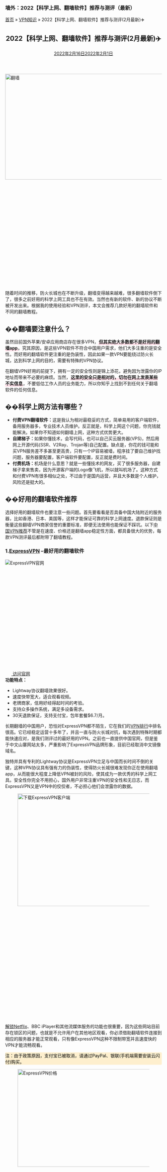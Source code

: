 ### 墙外：2022【科学上网、翻墙软件】推荐与测评（最新）

<div id="page" class="hfeed site grid-container container grid-parent">
   <div id="content" class="site-content">
    <p id="breadcrumbs"><span><span><a href="https://qiangwaikan.com/">首页</a> &raquo; <span><a href="https://qiangwaikan.com/category/vpn-info/">VPN知识</a> &raquo; <span class="breadcrumb_last" aria-current="page">2022【科学上网、翻墙软件】推荐与测评(2月最新)✈️</span></span></span></span></p>
    <div id="primary" class="content-area grid-parent mobile-grid-100 push-20 grid-60 tablet-push-20 tablet-grid-60">
     <main id="main" class="site-main">
      <article id="post-1016" class="post-1016 post type-post status-publish format-standard has-post-thumbnail hentry category-vpn-info" itemtype="https://schema.org/CreativeWork" itemscope="">
       <div class="inside-article">
        <header class="entry-header">
         <h1 class="entry-title" itemprop="headline">2022【科学上网、翻墙软件】推荐与测评(2月最新)✈️</h1>
         <div class="entry-meta"> 
          <span class="posted-on"><a href="https://qiangwaikan.com/gfw/" title="2:20 上午" rel="bookmark"><time class="updated" datetime="2022-02-16T11:58:22+00:00" itemprop="dateModified">2022年2月16日</time><time class="entry-date published" datetime="2022-02-01T02:20:00+00:00" itemprop="datePublished">2022年2月1日</time></a></span>
         </div>
        </header>
        <div class="featured-image  page-header-image-single "> 
         <noscript>
          <img width="800" height="340" src="https://qiangwaikan.com/wp-content/uploads/2021/04/the-great-fire-wall-new.jpg" class="attachment-full size-full" alt="翻墙" itemprop="image" srcset="https://qiangwaikan.com/wp-content/uploads/2021/04/the-great-fire-wall-new.jpg 800w, https://qiangwaikan.com/wp-content/uploads/2021/04/the-great-fire-wall-new-300x128.jpg 300w, https://qiangwaikan.com/wp-content/uploads/2021/04/the-great-fire-wall-new-768x326.jpg 768w" sizes="(max-width: 800px) 100vw, 800px" />
         </noscript>
         <img width="800" height="340" src="data:image/svg+xml,%3Csvg%20xmlns=%22http://www.w3.org/2000/svg%22%20viewBox=%220%200%20800%20340%22%3E%3C/svg%3E" data-src="https://qiangwaikan.com/wp-content/uploads/2021/04/the-great-fire-wall-new.jpg" class="lazyload attachment-full size-full" alt="翻墙" itemprop="image" data-srcset="https://qiangwaikan.com/wp-content/uploads/2021/04/the-great-fire-wall-new.jpg 800w, https://qiangwaikan.com/wp-content/uploads/2021/04/the-great-fire-wall-new-300x128.jpg 300w, https://qiangwaikan.com/wp-content/uploads/2021/04/the-great-fire-wall-new-768x326.jpg 768w" data-sizes="(max-width: 800px) 100vw, 800px" />
        </div>
        <div class="entry-content" itemprop="text">
         <p>随着时间的推移，防火长城也在不断升级，翻墙变得越来越难，很多翻墙软件倒下了，很多之前好用的科学上网工具也不在有效。当然也有新的软件、新的协议不断被开发出来。根据我的使用经验和VPN测评，本文会推荐几款好用的翻墙软件和不同的翻墙教程。</p>
         <h2><span id="i">&#55357;&#56590;翻墙要注意什么？</span></h2>
         <p>虽然目前国外苹果/安卓应用商店存在很多VPN，<strong style="background: linear-gradient(transparent 60%, #fedee7 60%);padding: 0 1px 2px;">但其实绝大多数都不是好用的翻墙app</strong>。究其原因，是这些VPN软件不符合中国用户需求，他们大多注重的是安全性。而好用的翻墙软件更注重的是伪装性，因此如果一款VPN要能绕过防火长城，达到科学上网的目的，需要有特殊的VPN协议。</p>
         <p>在翻墙VPN好用的前提下，拥有一定的安全性则是锦上添花，避免因为泄露你的IP地址而带来不必要的麻烦。当然，<strong style="background: linear-gradient(transparent 60%, #fedee7 60%);padding: 0 1px 2px;">这里的安全只是相对的，切勿在网上发表某些不实信息</strong>，不要低估工作人员的业务能力，所以你知乎上找到不到任何关于翻墙软件的任何信息。</p>
         <h2><span id="i-2">&#55357;&#57056;️科学上网方法有哪些？</span></h2>
         <div class="feature-list">
          <ul>
           <li><strong>付费VPN翻墙软件：</strong>这是我认为相对最稳妥的方式，简单易用的客户端软件，备用服务器多，专业技术人员维护。反正就是，科学上网这个问题，你充钱就能解决。如果你不知道如何翻墙上网，这种方式优势更大。</li>
           <li><strong>自建梯子：</strong>如果你懂技术，会写代码，也可以自己买云服务器(VPS)，然后用网上开源代码(SSR、V2Ray、Trojan等)自己配置。缺点是，你花的钱可能和买VPN服务差不多甚至更高贵，只有一个IP容易被墙，程序挂了要自己维护找问题，服务器要配置，客户端软件要配置，反正就是费时间。</li>
           <li><strong>付费机场：</strong>机场是什么意思？就是一些懂技术的网友，买了很多服务器，自建梯子拿来售卖，因为开源客户端的Logo像飞机，所以就叫机场了。这种方式和付费VPN有很多相似之处，不过由于是国内运营，并且大多数是个人维护，风险还是挺大的。</li>
          </ul>
         </div>
         <p></p>
         <h2><span id="i-3">&#55356;&#57286;好用的翻墙软件推荐</span></h2>
         <p>选择好用的翻墙软件也要注意一些问题。首先要看看是否具备中国大陆附近的服务器，比如香港、日本、美国等，这样才能保证可靠的科学上网速度。退款保证则是衡量这些翻墙VPN商家信誉的重要标准，即便无法使用也能保证不踩坑。以下<a href="/best-vpn-china/">中国VPN推荐</a>不管是在速度、价格还是翻墙app稳定性方面，都具备很大的优势，每款VPN测评最后都附带了翻墙教程。</p>
         <h3>1.<a href="https://www.xvuslink.com/?a_fid=tizi_vpn&chan=gitwuxianff&data1=qwk" target="_blank" rel="noopener nofollow">ExpressVPN</a> –最好用的翻墙软件</h3>
         <div class="product-intro">
          <div class="product-intro-img"> 
           <noscript>
            <img src="https://qiangwaikan.com/wp-content/uploads/2021/01/expressvpn-new-website.jpg" alt="ExpressVPN官网" />
           </noscript>
           <img class="lazyload" src="data:image/svg+xml,%3Csvg%20xmlns=%22http://www.w3.org/2000/svg%22%20viewBox=%220%200%20210%20140%22%3E%3C/svg%3E" data-src="https://qiangwaikan.com/wp-content/uploads/2021/01/expressvpn-new-website.jpg" alt="ExpressVPN官网" />
          </div>
          <div class="wp-block-button aligncenter">
           <a class="wp-block-button__link has-vivid-red-background-color has-background" href="https://www.xvuslink.com/?a_fid=tizi_vpn&chan=gitwuxianff&data1=qwk" target="_blank" rel="noopener" style="padding: 5px 20px;margin: 10px auto"><i class="fa fa-globe">&nbsp;</i>访问官网</a>
          </div>
          <div class="product-intro-list"> 
           <strong>功能特点：</strong> 
           <ul>
            <li>Lightway协议翻墙效果很好。</li>
            <li>速度快带宽大，适合观看视频。</li>
            <li>老牌商家，信用好经得起时间的考验。</li>
            <li>支持众多操作系统，满足多设备需求。</li>
            <li>30天退款保证，支持支付宝，包年套餐$6.7/月。</li>
           </ul>
          </div>
         </div>
         <p>长期翻墙的中国用户，恐怕对ExpressVPN都不陌生，它在我们的<a href="/ranks/">VPN排行</a>中排名很高。它已经稳定运营十多年了，并且一直与防火长城对抗，每次遇到特殊时期都能快速应对，是我们测评过的最好用的VPN。之前也一直提供中国官网，但是鉴于中文山寨网站太多，严重影响了ExpressVPN品牌形象，目前已经取消中文镜像域名。</p>
         <p>独特并具有专利的Lightway协议是ExpressVPN立足与中国而长时间不倒的关键，这种VPN协议具有强有力的伪装性，使得防火长城很难发现你正在使用翻墙app，从而能很大程度上降低VPN被封的风险，使其成为一款优秀的科学上网工具。安全性你完全不用担心，国外用户非常注重VPN的安全性和无日志，而ExpressVPN又是VPN中的佼佼者，不必担心他们会泄露你的数据。</p>
         <div class="wp-block-image">
          <figure class="aligncenter size-large">
           <noscript>
            <img width="800" height="362" src="https://qiangwaikan.com/wp-content/uploads/2021/04/expressvpn-download-app.jpg" alt="下载ExpressVPN客户端" class="wp-image-7052" srcset="https://qiangwaikan.com/wp-content/uploads/2021/04/expressvpn-download-app.jpg 800w, https://qiangwaikan.com/wp-content/uploads/2021/04/expressvpn-download-app-300x136.jpg 300w, https://qiangwaikan.com/wp-content/uploads/2021/04/expressvpn-download-app-768x348.jpg 768w" sizes="(max-width: 800px) 100vw, 800px" />
           </noscript>
           <img width="800" height="362" src="data:image/svg+xml,%3Csvg%20xmlns=%22http://www.w3.org/2000/svg%22%20viewBox=%220%200%20800%20362%22%3E%3C/svg%3E" data-src="https://qiangwaikan.com/wp-content/uploads/2021/04/expressvpn-download-app.jpg" alt="下载ExpressVPN客户端" class="lazyload wp-image-7052" data-srcset="https://qiangwaikan.com/wp-content/uploads/2021/04/expressvpn-download-app.jpg 800w, https://qiangwaikan.com/wp-content/uploads/2021/04/expressvpn-download-app-300x136.jpg 300w, https://qiangwaikan.com/wp-content/uploads/2021/04/expressvpn-download-app-768x348.jpg 768w" data-sizes="(max-width: 800px) 100vw, 800px" />
          </figure>
         </div>
         <p><a href="/unblock-netflix/">解锁Netflix</a>、BBC iPlayer和其他流媒体服务的功能也很重要，因为这些网站目前存在锁区的问题，也就是不允许用户在其他地区观看，你必须借助翻墙软件连接到相应的服务器才能正常观看，只有像ExpressVPN这种不限制带宽并且速度快的VPN才能流畅观看。</p>
         <div class="su-note" style="border-color:#e4d5b4;border-radius:3px;-moz-border-radius:3px;-webkit-border-radius:3px;">
          <div class="su-note-inner su-u-clearfix su-u-trim" style="background-color:#feefce;border-color:#ffffff;color:#000000;border-radius:3px;-moz-border-radius:3px;-webkit-border-radius:3px;">
           注：由于政策原因，支付宝已被取消，请通过PayPal、银联(手机端需要安装云闪付)购买。
          </div>
         </div>
         <div class="wp-block-image">
          <figure class="aligncenter size-large">
           <noscript>
            <img width="532" height="314" src="https://qiangwaikan.com/wp-content/uploads/2020/09/expressvpn-price-china.jpg" alt="ExpressVPN价格" class="wp-image-4937" srcset="https://qiangwaikan.com/wp-content/uploads/2020/09/expressvpn-price-china.jpg 532w, https://qiangwaikan.com/wp-content/uploads/2020/09/expressvpn-price-china-300x177.jpg 300w" sizes="(max-width: 532px) 100vw, 532px" />
           </noscript>
           <img width="532" height="314" src="data:image/svg+xml,%3Csvg%20xmlns=%22http://www.w3.org/2000/svg%22%20viewBox=%220%200%20532%20314%22%3E%3C/svg%3E" data-src="https://qiangwaikan.com/wp-content/uploads/2020/09/expressvpn-price-china.jpg" alt="ExpressVPN价格" class="lazyload wp-image-4937" data-srcset="https://qiangwaikan.com/wp-content/uploads/2020/09/expressvpn-price-china.jpg 532w, https://qiangwaikan.com/wp-content/uploads/2020/09/expressvpn-price-china-300x177.jpg 300w" data-sizes="(max-width: 532px) 100vw, 532px" />
          </figure>
         </div>
         <p>中国近距离节点有香港、新加坡、美国，ExpressVPN的服务器列表是按城市显示的，但其实每个城市城市都对应很多台服务器，在你选择之后应用程序会自动为你选择最快的服务器。通过ExpressVPN的30天退款保证，可以在期限内免费试用VPN</p>
         <p>ExpressVPN是目前支持设备最多的翻墙软件，不管是<a href="/pc-vpn/">电脑VPN</a>还是手机VPN都能完美支持，5大主流操作系统Windows、安卓、iOS、<a href="/mac-vpn/">Mac</a>、Linux自然不在话下，浏览器插件、路由器固件、游戏机(PS、Xbox、NS)都提供翻墙app。</p>
         <h4>使用ExpressVPN如何翻墙？</h4>
         <p>使用ExpressVPN翻墙，只需执行以下步骤：</p>
         <div class="blue-bar-back">
          <ul>
           <li>通过本站优惠链接进入官网，选择套餐并注册账号。</li>
           <li>进入个人中心页面并下载适应你的设备的VPN软件。</li>
           <li>打开ExpressVPN应用，然后输入激活码（在个人中心页面）。</li>
           <li>使用自动连接，或者附近服务器。</li>
           <li>享受翻墙上网的乐趣。</li>
          </ul>
         </div>
         <div class="wp-block-image">
          <figure class="aligncenter size-large">
           <noscript>
            <img width="323" height="595" src="https://qiangwaikan.com/wp-content/uploads/2020/09/expressvpn-hongkong-connected.jpg" alt="ExpressVPN iOS APP软件连接到香港" class="wp-image-4931" srcset="https://qiangwaikan.com/wp-content/uploads/2020/09/expressvpn-hongkong-connected.jpg 323w, https://qiangwaikan.com/wp-content/uploads/2020/09/expressvpn-hongkong-connected-163x300.jpg 163w" sizes="(max-width: 323px) 100vw, 323px" />
           </noscript>
           <img width="323" height="595" src="data:image/svg+xml,%3Csvg%20xmlns=%22http://www.w3.org/2000/svg%22%20viewBox=%220%200%20323%20595%22%3E%3C/svg%3E" data-src="https://qiangwaikan.com/wp-content/uploads/2020/09/expressvpn-hongkong-connected.jpg" alt="ExpressVPN iOS APP软件连接到香港" class="lazyload wp-image-4931" data-srcset="https://qiangwaikan.com/wp-content/uploads/2020/09/expressvpn-hongkong-connected.jpg 323w, https://qiangwaikan.com/wp-content/uploads/2020/09/expressvpn-hongkong-connected-163x300.jpg 163w" data-sizes="(max-width: 323px) 100vw, 323px" />
          </figure>
         </div>
         <div class="product-coupon">
          <p style="font-weight: 600">ExpressVPN最新优惠</p>
          <p>限时优惠，买一年送三个月</p>
          <div class="wp-block-button aligncenter">
           <a class="wp-block-button__link has-vivid-red-background-color has-background" href="https://www.xvuslink.com/?a_fid=tizi_vpn&chan=gitwuxianff&data1=qwk" target="_blank" rel="noopener" style="padding: 5px 20px;margin: 10px auto">获得赠送3个月ExpressVPN优惠&nbsp;<i class="fa fa-caret-right"></i></a>
          </div>
          <p>（优惠将通过链接自动抵扣）</p>
         </div>
         <p>…阅读<a href="/express-review/">ExpressVPN测评</a>以获取详细的测试结果。</p>
         <hr />
         <h3>2.<a href="https://billing.purevpn.com/aff.php?aff=42611&data1=gitwuxianff&data2=qkw" target="_blank" rel="noreferrer noopener">PureVPN</a> -多用途翻墙VPN</h3>
         <div class="product-intro">
          <div class="product-intro-img"> 
           <noscript>
            <img src="https://qiangwaikan.com/wp-content/uploads/2021/04/purevpn-website.jpg" alt="PureVPN官网" />
           </noscript>
           <img class="lazyload" src="data:image/svg+xml,%3Csvg%20xmlns=%22http://www.w3.org/2000/svg%22%20viewBox=%220%200%20210%20140%22%3E%3C/svg%3E" data-src="https://qiangwaikan.com/wp-content/uploads/2021/04/purevpn-website.jpg" alt="PureVPN官网" />
          </div>
          <div class="wp-block-button aligncenter">
           <a class="wp-block-button__link has-vivid-red-background-color has-background" href="https://billing.purevpn.com/aff.php?aff=42611&data1=gitwuxianff&data2=qkw" target="_blank" rel="noopener" style="padding: 5px 20px;margin: 10px auto"><i class="fa fa-globe">&nbsp;</i>访问官网</a>
          </div>
          <div class="product-intro-list"> 
           <strong>功能特点：</strong> 
           <ul>
            <li>香港注册的公司，熟悉中国网络环境。</li>
            <li>支持多达10台设备同时连接。</li>
            <li>提供静态IP服务，适合外贸人士。</li>
            <li>提供中国国内IP地址，满足翻墙回国需求。</li>
            <li>31天退款保证，包年套餐$1.9/月。</li>
           </ul>
          </div>
         </div>
         <p>PureVPN比较有意思的一点是，它是一家注册在中国的外国公司，是最早涉足VPN领域的服务商，目前由于某些原因，总部已经搬迁至国外。PureVPN不管是官网还是客户端软件，都支持中文。在应用程序中选择”自由上网”模式，可以用于在中国翻墙。</p>
         <p>除了翻墙之外，PureVPN还提供许多有用的功能。其独立IP功能可以获得静态IP，这在用于绕过Facebok的IP检测时非常有用。而动态IP是大多数VPN的默认服务，因为动态IP可以根据用户当前网络情况和线路的繁忙程度，为用户提供最佳的连接速度。同时，PureVPN还在中国内地的上海、徐州等地部署有服务器，因此同样也是海外华人翻墙回国的不错选择。</p>
         <div class="wp-block-image">
          <figure class="aligncenter size-large">
           <noscript>
            <img width="800" height="263" src="https://qiangwaikan.com/wp-content/uploads/2021/04/purevpn-download-app.jpg" alt="下载PureVPN客户端" class="wp-image-7049" srcset="https://qiangwaikan.com/wp-content/uploads/2021/04/purevpn-download-app.jpg 800w, https://qiangwaikan.com/wp-content/uploads/2021/04/purevpn-download-app-300x99.jpg 300w, https://qiangwaikan.com/wp-content/uploads/2021/04/purevpn-download-app-768x252.jpg 768w" sizes="(max-width: 800px) 100vw, 800px" />
           </noscript>
           <img width="800" height="263" src="data:image/svg+xml,%3Csvg%20xmlns=%22http://www.w3.org/2000/svg%22%20viewBox=%220%200%20800%20263%22%3E%3C/svg%3E" data-src="https://qiangwaikan.com/wp-content/uploads/2021/04/purevpn-download-app.jpg" alt="下载PureVPN客户端" class="lazyload wp-image-7049" data-srcset="https://qiangwaikan.com/wp-content/uploads/2021/04/purevpn-download-app.jpg 800w, https://qiangwaikan.com/wp-content/uploads/2021/04/purevpn-download-app-300x99.jpg 300w, https://qiangwaikan.com/wp-content/uploads/2021/04/purevpn-download-app-768x252.jpg 768w" data-sizes="(max-width: 800px) 100vw, 800px" />
          </figure>
         </div>
         <p>隐私和安全问题是VPN服务商立足之根本，其通过AES 256的密钥为用户提供安全保障，这属于军用机别的加密强度，可以避免第三方机构、黑客窃取你的数据。PureVPN还具有私有的DNS服务器，在你翻墙访问Facebook、Google等网站时，不会将请求发送到公共DNS服务器，因此可以绕过防火长城的DNS检测，让科学上网更加稳定。</p>
         <div class="wp-block-image">
          <figure class="aligncenter size-large">
           <noscript>
            <img width="379" height="420" src="https://qiangwaikan.com/wp-content/uploads/2021/04/purevpn-price-2021.jpg" alt="PureVPN价格" class="wp-image-7053" srcset="https://qiangwaikan.com/wp-content/uploads/2021/04/purevpn-price-2021.jpg 379w, https://qiangwaikan.com/wp-content/uploads/2021/04/purevpn-price-2021-271x300.jpg 271w" sizes="(max-width: 379px) 100vw, 379px" />
           </noscript>
           <img width="379" height="420" src="data:image/svg+xml,%3Csvg%20xmlns=%22http://www.w3.org/2000/svg%22%20viewBox=%220%200%20379%20420%22%3E%3C/svg%3E" data-src="https://qiangwaikan.com/wp-content/uploads/2021/04/purevpn-price-2021.jpg" alt="PureVPN价格" class="lazyload wp-image-7053" data-srcset="https://qiangwaikan.com/wp-content/uploads/2021/04/purevpn-price-2021.jpg 379w, https://qiangwaikan.com/wp-content/uploads/2021/04/purevpn-price-2021-271x300.jpg 271w" data-sizes="(max-width: 379px) 100vw, 379px" />
          </figure>
         </div>
         <p>PureVPN运营时间已经很长了，因此各方面都比较完善，支持的设备类型也比较丰富。价格上也比较优惠，目前仍然是少数提供支付宝购买方式的VPN服务商之一。另外，你还可以通过银联、Visa以及PayPal的支付方式购买。</p>
         <h4>如何使用PureVPN翻墙？</h4>
         <p>使用PureVPN翻墙，只需执行以下步骤：</p>
         <div class="blue-bar-back">
          <ul>
           <li>进入官网，注册PureVPN账号(目前只有2年套餐，因此没得选)</li>
           <li>安装VPN软件，在邮箱中找到账号信息，只需输入”purevpn0s”后面的部分</li>
           <li>选择Internet Freedom模式连接，或者自行选择服务。</li>
          </ul>
         </div>
         <div class="wp-block-image">
          <figure class="aligncenter size-large">
           <noscript>
            <img width="610" height="515" src="https://qiangwaikan.com/wp-content/uploads/2020/09/purevpn-taiwan-connected.jpg" alt="PureVPN电脑客户端连接到台湾" class="wp-image-4946" srcset="https://qiangwaikan.com/wp-content/uploads/2020/09/purevpn-taiwan-connected.jpg 610w, https://qiangwaikan.com/wp-content/uploads/2020/09/purevpn-taiwan-connected-300x253.jpg 300w" sizes="(max-width: 610px) 100vw, 610px" />
           </noscript>
           <img width="610" height="515" src="data:image/svg+xml,%3Csvg%20xmlns=%22http://www.w3.org/2000/svg%22%20viewBox=%220%200%20610%20515%22%3E%3C/svg%3E" data-src="https://qiangwaikan.com/wp-content/uploads/2020/09/purevpn-taiwan-connected.jpg" alt="PureVPN电脑客户端连接到台湾" class="lazyload wp-image-4946" data-srcset="https://qiangwaikan.com/wp-content/uploads/2020/09/purevpn-taiwan-connected.jpg 610w, https://qiangwaikan.com/wp-content/uploads/2020/09/purevpn-taiwan-connected-300x253.jpg 300w" data-sizes="(max-width: 610px) 100vw, 610px" />
          </figure>
         </div>
         <div class="product-coupon">
          <p style="font-weight: 600">PureVPN最新优惠</p>
          <p>限时优惠，2年套餐节省82%</p>
          <div class="wp-block-button aligncenter">
           <a class="wp-block-button__link has-vivid-red-background-color has-background" href="https://billing.purevpn.com/aff.php?aff=42611&data1=gitwuxianff&data2=qkw" target="_blank" rel="noopener" style="padding: 5px 20px;margin: 10px auto">获得节省82%的PureVPN优惠 &nbsp;<i class="fa fa-caret-right"></i></a>
          </div>
          <p>（优惠将通过链接自动抵扣）</p>
         </div>
         <p>…阅读<a href="/pure-review/">PureVPN测评</a>以获取详细的测试结果。</p>
         <hr />
         <h3>3.<a href="https://get.surfshark.net/aff_c?offer_id=6&aff_id=3401&data1=gitwuxianff&data2=qkw" target="_blank" rel="noreferrer noopener nofollow">Surfshark</a> -不限制设备数量</h3>
         <div class="product-intro">
          <div class="product-intro-img"> 
           <noscript>
            <img src="https://qiangwaikan.com/wp-content/uploads/2020/08/surfshark-review-cover.jpg" alt="Surfshark官网" />
           </noscript>
           <img class="lazyload" src="data:image/svg+xml,%3Csvg%20xmlns=%22http://www.w3.org/2000/svg%22%20viewBox=%220%200%20210%20140%22%3E%3C/svg%3E" data-src="https://qiangwaikan.com/wp-content/uploads/2020/08/surfshark-review-cover.jpg" alt="Surfshark官网" />
          </div>
          <div class="wp-block-button aligncenter">
           <a class="wp-block-button__link has-vivid-red-background-color has-background" href="https://get.surfshark.net/aff_c?offer_id=6&aff_id=3401&data1=gitwuxianff&data2=qkw" target="_blank" rel="noopener" style="padding: 5px 20px;margin: 10px auto"><i class="fa fa-globe">&nbsp;</i>访问官网</a>
          </div>
          <div class="product-intro-list"> 
           <strong>功能特点：</strong> 
           <ul>
            <li>不限制设备数量，适合多设备用户。</li>
            <li>NoBorders具有不错的伪装优势，适合科学上网。</li>
            <li>美国服务器节点多，选择性更多。</li>
            <li>支持支付宝(需要切换到香港IP才会显示)。</li>
            <li>30天退款保证，包年套餐$2.4/月。</li>
           </ul>
          </div>
         </div>
         <p>Surfsahrk和Panda VPN成立时间差不多，也是一款价格<a href="/cheap-vpn/">便宜的VPN</a>，不过Surfshark的用户群体主要还是在国外，因此稳定性稍微要差一些。它有一个NoBorders模式，可以在网络受到限制的地区使用，换句话说就是翻墙。</p>
         <p>其他安全功能都不用多说了，比如AES-256、IKEv2、隐藏IP、无日志、专用DNS，这些基本上大多数成熟的翻墙软件都具备，否则就不是一款好用的梯子。当然我们的初衷是为了翻墙，它的NoBorders模式才是我们关注的重点，官网给出的图标很有意思，你细品，是不是就是防火长城，也是很意味深长了。</p>
         <div class="wp-block-image">
          <figure class="aligncenter size-large">
           <noscript>
            <img width="800" height="303" src="https://qiangwaikan.com/wp-content/uploads/2021/04/surfshark-download-app.jpg" alt="下载Surfshark客户端" class="wp-image-7050" srcset="https://qiangwaikan.com/wp-content/uploads/2021/04/surfshark-download-app.jpg 800w, https://qiangwaikan.com/wp-content/uploads/2021/04/surfshark-download-app-300x114.jpg 300w, https://qiangwaikan.com/wp-content/uploads/2021/04/surfshark-download-app-768x291.jpg 768w" sizes="(max-width: 800px) 100vw, 800px" />
           </noscript>
           <img width="800" height="303" src="data:image/svg+xml,%3Csvg%20xmlns=%22http://www.w3.org/2000/svg%22%20viewBox=%220%200%20800%20303%22%3E%3C/svg%3E" data-src="https://qiangwaikan.com/wp-content/uploads/2021/04/surfshark-download-app.jpg" alt="下载Surfshark客户端" class="lazyload wp-image-7050" data-srcset="https://qiangwaikan.com/wp-content/uploads/2021/04/surfshark-download-app.jpg 800w, https://qiangwaikan.com/wp-content/uploads/2021/04/surfshark-download-app-300x114.jpg 300w, https://qiangwaikan.com/wp-content/uploads/2021/04/surfshark-download-app-768x291.jpg 768w" data-sizes="(max-width: 800px) 100vw, 800px" />
          </figure>
         </div>
         <p>与其他翻墙VPN最大的不同，是Surfshark不限制设备数量。啥意思？就是你随便在电脑、手机和<a href="/chrome-vpn/">浏览器插件</a>上同时使用，划重点”同时使用”，所以你可以和你朋友共享一个账号，你可以在个人中心页面下载翻墙软件。</p>
         <figure class="wp-block-image size-large">
          <noscript>
           <img width="1024" height="381" src="https://qiangwaikan.com/wp-content/uploads/2020/09/surfshark-new-price-1024x381.jpg" alt="Surfshark价格" class="wp-image-4763" srcset="https://qiangwaikan.com/wp-content/uploads/2020/09/surfshark-new-price-1024x381.jpg 1024w, https://qiangwaikan.com/wp-content/uploads/2020/09/surfshark-new-price-300x112.jpg 300w, https://qiangwaikan.com/wp-content/uploads/2020/09/surfshark-new-price-768x285.jpg 768w, https://qiangwaikan.com/wp-content/uploads/2020/09/surfshark-new-price.jpg 1208w" sizes="(max-width: 1024px) 100vw, 1024px" />
          </noscript>
          <img width="1024" height="381" src="data:image/svg+xml,%3Csvg%20xmlns=%22http://www.w3.org/2000/svg%22%20viewBox=%220%200%201024%20381%22%3E%3C/svg%3E" data-src="https://qiangwaikan.com/wp-content/uploads/2020/09/surfshark-new-price-1024x381.jpg" alt="Surfshark价格" class="lazyload wp-image-4763" data-srcset="https://qiangwaikan.com/wp-content/uploads/2020/09/surfshark-new-price-1024x381.jpg 1024w, https://qiangwaikan.com/wp-content/uploads/2020/09/surfshark-new-price-300x112.jpg 300w, https://qiangwaikan.com/wp-content/uploads/2020/09/surfshark-new-price-768x285.jpg 768w, https://qiangwaikan.com/wp-content/uploads/2020/09/surfshark-new-price.jpg 1208w" data-sizes="(max-width: 1024px) 100vw, 1024px" />
         </figure>
         <p>Whitelister也是一个比较有意思的功能，就是配置哪些域名通过VPN访问，哪些直接访问。你可以GitHub上找一下PAC配置文件，就是国外被墙的域名名单，然后复制到配置项里面，就能翻墙上外网，国内流量则不经过翻墙工具，速度要快很多，科学上网的体验更友好。</p>
         <h4>使用Surfshark如何翻墙？</h4>
         <p>使用Surfshark翻墙，只需执行以下步骤：</p>
         <div class="blue-bar-back">
          <ul>
           <li>进入Surfshark官网，注册账号。</li>
           <li>下载安装应用程序，输入账号登陆。</li>
           <li>找到：设置&gt;高级&gt; NoBorders（切换为开）来启用NoBorders功能。</li>
           <li>激活NoBorders功能后，才能在中国翻墙。</li>
          </ul>
         </div>
         <div class="wp-block-image">
          <figure class="aligncenter size-large">
           <noscript>
            <img width="440" height="500" src="https://qiangwaikan.com/wp-content/uploads/2020/09/surfshark-singapore-connected.jpg" alt="Surfshark连接到新加坡" class="wp-image-4949" srcset="https://qiangwaikan.com/wp-content/uploads/2020/09/surfshark-singapore-connected.jpg 440w, https://qiangwaikan.com/wp-content/uploads/2020/09/surfshark-singapore-connected-264x300.jpg 264w" sizes="(max-width: 440px) 100vw, 440px" />
           </noscript>
           <img width="440" height="500" src="data:image/svg+xml,%3Csvg%20xmlns=%22http://www.w3.org/2000/svg%22%20viewBox=%220%200%20440%20500%22%3E%3C/svg%3E" data-src="https://qiangwaikan.com/wp-content/uploads/2020/09/surfshark-singapore-connected.jpg" alt="Surfshark连接到新加坡" class="lazyload wp-image-4949" data-srcset="https://qiangwaikan.com/wp-content/uploads/2020/09/surfshark-singapore-connected.jpg 440w, https://qiangwaikan.com/wp-content/uploads/2020/09/surfshark-singapore-connected-264x300.jpg 264w" data-sizes="(max-width: 440px) 100vw, 440px" />
          </figure>
         </div>
         <div class="product-coupon">
          <p style="font-weight: 600">Surfshark最新优惠</p>
          <p>限时优惠，2年套餐节省81%</p>
          <div class="wp-block-button aligncenter">
           <a class="wp-block-button__link has-vivid-red-background-color has-background" href="https://get.surfshark.net/aff_c?offer_id=6&aff_id=3401&data1=gitwuxianff&data2=qkw" target="_blank" rel="noopener" style="padding: 5px 20px;margin: 10px auto">获得节省81%的Surfshark优惠 &nbsp;<i class="fa fa-caret-right"></i></a>
          </div>
          <p>（优惠将通过链接自动抵扣）</p>
         </div>
         <p>…阅读<a href="/surfshark-review/">Surfshark测评</a>以获取详细的测试结果。</p>
         <hr />
         <h3>4.<a href="https://www.pankvyh.xyz/r/22216799" target="_blank" rel="noreferrer noopener nofollow">Panda VPN</a> –优质翻墙软件，新手入门首选</h3>
         <div class="product-intro">
          <div class="product-intro-img"> 
           <noscript>
            <img src="https://qiangwaikan.com/wp-content/uploads/2020/12/pandavpn-big-website.jpg" alt="Panda VPN官网" />
           </noscript>
           <img class="lazyload" src="data:image/svg+xml,%3Csvg%20xmlns=%22http://www.w3.org/2000/svg%22%20viewBox=%220%200%20210%20140%22%3E%3C/svg%3E" data-src="https://qiangwaikan.com/wp-content/uploads/2020/12/pandavpn-big-website.jpg" alt="Panda VPN官网" />
          </div>
          <div class="wp-block-button aligncenter">
           <a class="wp-block-button__link has-vivid-red-background-color has-background" href="https://www.pankvyh.xyz/r/22216799" target="_blank" rel="noopener" style="padding: 5px 20px;margin: 10px auto"><i class="fa fa-globe">&nbsp;</i>访问官网</a>
          </div>
          <div class="product-intro-list"> 
           <strong>功能特点：</strong> 
           <ul>
            <li>香港、日本、美国等中国大陆近距离服务器。</li>
            <li>提供游戏、流媒体专用线路，翻墙上网更顺畅。</li>
            <li>专业翻墙协议，稳定性好，速度更快。</li>
            <li>用户友好的应用程序+高颜值视觉设计。</li>
            <li>性价比超高，包年套餐每月低至$2.3/月。</li>
           </ul>
          </div>
         </div>
         <p>在之前的测评中，我还将Panda VPN称做后起之秀，但经过2年的发展，Panda VPN或者说熊猫VPN已经在市场上很有名气了。它其实是一款代理翻墙软件，也就是类似用了之前提到过的自建梯子或者翻墙SSR技术。</p>
         <p>官网虽然没有明说这就是一款翻墙app，但官网中的上海、香港、北京等地标已经暗示了它是一款科学上网SSR梯子。我猜这样做，主要还是为了行事低调，毕竟树大招风，小心驶得万年船。另外，Panda VPN目前已经支持英语、韩语、日语等10中语言，比中国国内科学上网机场资本更雄厚。</p>
         <figure class="wp-block-image size-large">
          <noscript>
           <img width="800" height="424" src="https://qiangwaikan.com/wp-content/uploads/2021/04/pandavpn-download-app.jpg" alt="下载Panda VPN客户端" class="wp-image-7048" srcset="https://qiangwaikan.com/wp-content/uploads/2021/04/pandavpn-download-app.jpg 800w, https://qiangwaikan.com/wp-content/uploads/2021/04/pandavpn-download-app-300x159.jpg 300w, https://qiangwaikan.com/wp-content/uploads/2021/04/pandavpn-download-app-768x407.jpg 768w" sizes="(max-width: 800px) 100vw, 800px" />
          </noscript>
          <img width="800" height="424" src="data:image/svg+xml,%3Csvg%20xmlns=%22http://www.w3.org/2000/svg%22%20viewBox=%220%200%20800%20424%22%3E%3C/svg%3E" data-src="https://qiangwaikan.com/wp-content/uploads/2021/04/pandavpn-download-app.jpg" alt="下载Panda VPN客户端" class="lazyload wp-image-7048" data-srcset="https://qiangwaikan.com/wp-content/uploads/2021/04/pandavpn-download-app.jpg 800w, https://qiangwaikan.com/wp-content/uploads/2021/04/pandavpn-download-app-300x159.jpg 300w, https://qiangwaikan.com/wp-content/uploads/2021/04/pandavpn-download-app-768x407.jpg 768w" data-sizes="(max-width: 800px) 100vw, 800px" />
         </figure>
         <p>之所以推荐新手将Panda VPN作为首选翻墙软件，除了其本身是华人团队，中文地道之外，还得益于他们简单方便的VPN软件，基本你之前从未使用过翻墙工具，也能轻松上手，因为你只需要登陆账号就能一键翻墙。并且Panda VPN在软件的视觉效果方面也非常用心，不管是官网、客户端还是翻墙APP，其界面设计都非常好看，颜值相当高，是相当好用的VPN。</p>
         <p>Panda VPN在流媒体方面非常出色，他们提供NETFLIX)、HULU、HBO、AbemaTV、Disney等流媒体专线。而如果你是海外党，想观看中国大陆的B站、爱奇艺、腾讯视频等流媒体，也能使用他们的中国VPN服务器<a href="/into-china/">翻墙回国</a>。除此之外，他们还提供<a href="/gaming-vpn/">游戏VPN</a>IPLC专线，比其他线路延迟更低，但这些线路禁止下载和观看视频。</p>
         <div class="wp-block-image">
          <figure class="aligncenter size-large">
           <noscript>
            <img width="800" height="309" src="https://qiangwaikan.com/wp-content/uploads/2020/12/pandavpn-price.jpg" alt="Panda VPN价格" class="wp-image-5953" srcset="https://qiangwaikan.com/wp-content/uploads/2020/12/pandavpn-price.jpg 800w, https://qiangwaikan.com/wp-content/uploads/2020/12/pandavpn-price-300x116.jpg 300w, https://qiangwaikan.com/wp-content/uploads/2020/12/pandavpn-price-768x297.jpg 768w" sizes="(max-width: 800px) 100vw, 800px" />
           </noscript>
           <img width="800" height="309" src="data:image/svg+xml,%3Csvg%20xmlns=%22http://www.w3.org/2000/svg%22%20viewBox=%220%200%20800%20309%22%3E%3C/svg%3E" data-src="https://qiangwaikan.com/wp-content/uploads/2020/12/pandavpn-price.jpg" alt="Panda VPN价格" class="lazyload wp-image-5953" data-srcset="https://qiangwaikan.com/wp-content/uploads/2020/12/pandavpn-price.jpg 800w, https://qiangwaikan.com/wp-content/uploads/2020/12/pandavpn-price-300x116.jpg 300w, https://qiangwaikan.com/wp-content/uploads/2020/12/pandavpn-price-768x297.jpg 768w" data-sizes="(max-width: 800px) 100vw, 800px" />
          </figure>
         </div>
         <p>流量方面你不用愁，目前几乎所有VPN都提供无限流量，最高限制带宽是10Gbps，大部分用户家里带宽跑满可能都达不到这个限制了。Panda VPN目前提供的24个月和12个月的套餐优惠最高，算下来是每月$2.3~$3.9的样子。</p>
         <p>不要指望再继续降价了，老用户都知道，他们看着从$1.9的价格涨上来的，目前的价格基本上是便宜到触底了。别忘了他们的7天退款保证，不喜欢或者不用了，直接退款就行了。</p>
         <div class="wp-block-image">
          <figure class="aligncenter size-large">
           <noscript>
            <img width="800" height="475" src="https://qiangwaikan.com/wp-content/uploads/2021/04/pandavpn-give-apple-id.jpg" alt="熊猫VPN iOS翻墙" class="wp-image-7281" srcset="https://qiangwaikan.com/wp-content/uploads/2021/04/pandavpn-give-apple-id.jpg 800w, https://qiangwaikan.com/wp-content/uploads/2021/04/pandavpn-give-apple-id-300x178.jpg 300w, https://qiangwaikan.com/wp-content/uploads/2021/04/pandavpn-give-apple-id-768x456.jpg 768w" sizes="(max-width: 800px) 100vw, 800px" />
           </noscript>
           <img width="800" height="475" src="data:image/svg+xml,%3Csvg%20xmlns=%22http://www.w3.org/2000/svg%22%20viewBox=%220%200%20800%20475%22%3E%3C/svg%3E" data-src="https://qiangwaikan.com/wp-content/uploads/2021/04/pandavpn-give-apple-id.jpg" alt="熊猫VPN iOS翻墙" class="lazyload wp-image-7281" data-srcset="https://qiangwaikan.com/wp-content/uploads/2021/04/pandavpn-give-apple-id.jpg 800w, https://qiangwaikan.com/wp-content/uploads/2021/04/pandavpn-give-apple-id-300x178.jpg 300w, https://qiangwaikan.com/wp-content/uploads/2021/04/pandavpn-give-apple-id-768x456.jpg 768w" data-sizes="(max-width: 800px) 100vw, 800px" />
          </figure>
         </div>
         <p>如果你是使用iOS科学上网上的苹果/iPhone/iPad用户，还可以使用他们官网提供Apple ID账号下载他们的APP，否则你需要自己注册美区Apple ID，这可以说是熊猫VPN独家的人性化<a href="/iphone-vpn/">iOS翻墙</a>服务。</p>
         <p>官方还提供另外一种方法，可以在网页端修改Apple ID的地区为香港，但是这种我并没测试过是否可行，在我们看来这种方式不久就会失效，不太稳妥。Windows电脑端、Mac、安卓、<a href="/linux-vpn/">Linux</a>和安卓电视的用户，只需到官网下载翻墙软件安装即可。</p>
         <h4>使用Panda VPN如何翻墙？</h4>
         <p>使用Panda VPN在电脑和手机上翻墙，只需按照以下翻墙教程操作：</p>
         <div class="blue-bar-back">
          <ul>
           <li>转到Panda VPN官网并选择套餐。</li>
           <li>在官网上根据你的设备下载应用程序，然后在应用程序中用你注册账号登陆。</li>
           <li>在应用程序中，你可以选择”智能连接”使用推荐的服务器。</li>
           <li>也可以手动选择”服务器列表”中的其他线路。</li>
           <li>最后就是去其他网站或应用程序网上冲浪了。</li>
          </ul>
         </div>
         <div class="wp-block-image">
          <figure class="aligncenter size-large">
           <noscript>
            <img width="480" height="660" src="https://qiangwaikan.com/wp-content/uploads/2021/03/pandavpn-connected-to-hongkong.jpg" alt="Panda VPN电脑客户端香港服务器列表" class="wp-image-7047" srcset="https://qiangwaikan.com/wp-content/uploads/2021/03/pandavpn-connected-to-hongkong.jpg 480w, https://qiangwaikan.com/wp-content/uploads/2021/03/pandavpn-connected-to-hongkong-218x300.jpg 218w" sizes="(max-width: 480px) 100vw, 480px" />
           </noscript>
           <img width="480" height="660" src="data:image/svg+xml,%3Csvg%20xmlns=%22http://www.w3.org/2000/svg%22%20viewBox=%220%200%20480%20660%22%3E%3C/svg%3E" data-src="https://qiangwaikan.com/wp-content/uploads/2021/03/pandavpn-connected-to-hongkong.jpg" alt="Panda VPN电脑客户端香港服务器列表" class="lazyload wp-image-7047" data-srcset="https://qiangwaikan.com/wp-content/uploads/2021/03/pandavpn-connected-to-hongkong.jpg 480w, https://qiangwaikan.com/wp-content/uploads/2021/03/pandavpn-connected-to-hongkong-218x300.jpg 218w" data-sizes="(max-width: 480px) 100vw, 480px" />
          </figure>
         </div>
         <div class="product-coupon">
          <p style="font-weight: 600">Panda VPN最新优惠</p>
          <p>限时优惠，买一年送一年</p>
          <div class="wp-block-button aligncenter">
           <a class="wp-block-button__link has-vivid-red-background-color has-background" href="https://www.pankvyh.xyz/r/22216799" target="_blank" rel="noopener" style="padding: 5px 20px;margin: 10px auto">获得节省81%的Panda VPN优惠&nbsp;<i class="fa fa-caret-right"></i></a>
          </div>
          <p>（优惠将通过链接自动抵扣）</p>
         </div>
         <p>…阅读<a href="/panda-review/">Panda VPN测评</a>以获取详细的测试结果。</p>
         <hr />
         <h3>5.<a href="https://www.ivacykodi.com/easter-deal-2020/?aff=91814&data1=gitwuxianff&data2=qkw" target="_blank" rel="noreferrer noopener nofollow">VyprVPN</a> -变色龙翻墙协议</h3>
         <div class="product-intro">
          <div class="product-intro-img"> 
           <noscript>
            <img src="https://qiangwaikan.com/wp-content/uploads/2020/10/vyprvpn-big-cover.jpg" alt="VyprVPN官网" />
           </noscript>
           <img class="lazyload" src="data:image/svg+xml,%3Csvg%20xmlns=%22http://www.w3.org/2000/svg%22%20viewBox=%220%200%20210%20140%22%3E%3C/svg%3E" data-src="https://qiangwaikan.com/wp-content/uploads/2020/10/vyprvpn-big-cover.jpg" alt="VyprVPN官网" />
          </div>
          <div class="wp-block-button aligncenter">
           <a class="wp-block-button__link has-vivid-red-background-color has-background" href="https://www.ivacykodi.com/easter-deal-2020/?aff=91814&data1=gitwuxianff&data2=qkw" target="_blank" rel="noopener" style="padding: 5px 20px;margin: 10px auto"><i class="fa fa-globe">&nbsp;</i>访问官网</a>
          </div>
          <div class="product-intro-list"> 
           <strong>功能特点：</strong> 
           <ul>
            <li>注重中国市场，中文技术支持。</li>
            <li>变色龙协议专为中国翻墙定制。</li>
            <li>自主运行的服务器，安全性更高。</li>
            <li>30天退款保证，提供银联支付，包年套餐$1.6/月。</li>
           </ul>
          </div>
         </div>
         <p>VyprVPN总部位于瑞士，具有良好的信用和背景，对中国市场非常重视，不管是官网还是客户端软件，都支持中文。他们也开发了自己的专属协议，因此在翻墙软件稳定性方面表现不错，目前便宜的价格也是相当诱人。</p>
         <p>变色龙(Chameleon)协议是VyprVPN的一项专利技术，比较专业的解释是，其在OpenVPN协议的基础上对元数据进行加密和混淆，从而绕过防火长城的深包检测。相比普通的VPN协议而言，变色龙协议具备更好的稳定性，同时不会降低科学上网梯子的速度。</p>
         <p>VyprVPN在北美、南美、欧洲、亚洲、非洲和大洋洲均部署有服务器，拥有超过200000个IP地址，离中国大陆最近的VPN节点位于香港、澳门。VyprVPN可以解锁Netflix、YouTube、Hulu、HBO、BBC iPlayer等流媒体网站的地理位置封锁，在观看视频和下载文件过程中，都能保持良好的速度。</p>
         <div class="wp-block-image">
          <figure class="aligncenter size-large">
           <noscript>
            <img width="800" height="306" src="https://qiangwaikan.com/wp-content/uploads/2021/04/vyprvpn-download-app.jpg" alt="下载VyprVPN客户端" class="wp-image-7051" srcset="https://qiangwaikan.com/wp-content/uploads/2021/04/vyprvpn-download-app.jpg 800w, https://qiangwaikan.com/wp-content/uploads/2021/04/vyprvpn-download-app-300x115.jpg 300w, https://qiangwaikan.com/wp-content/uploads/2021/04/vyprvpn-download-app-768x294.jpg 768w" sizes="(max-width: 800px) 100vw, 800px" />
           </noscript>
           <img width="800" height="306" src="data:image/svg+xml,%3Csvg%20xmlns=%22http://www.w3.org/2000/svg%22%20viewBox=%220%200%20800%20306%22%3E%3C/svg%3E" data-src="https://qiangwaikan.com/wp-content/uploads/2021/04/vyprvpn-download-app.jpg" alt="下载VyprVPN客户端" class="lazyload wp-image-7051" data-srcset="https://qiangwaikan.com/wp-content/uploads/2021/04/vyprvpn-download-app.jpg 800w, https://qiangwaikan.com/wp-content/uploads/2021/04/vyprvpn-download-app-300x115.jpg 300w, https://qiangwaikan.com/wp-content/uploads/2021/04/vyprvpn-download-app-768x294.jpg 768w" data-sizes="(max-width: 800px) 100vw, 800px" />
          </figure>
         </div>
         <p>VyprVPN目前提供PC端Windows电脑、Mac、iOS、Linux、路由器和<a href="/android-vpn/">安卓手机翻墙软件</a>，还支持QNAP、安卓电视、Anonabox和BlackPhone等设备。VyprVPN还提供了DD-WRT、Tomato、AsusWRT等路由器固件以及相关的使用文档，你可以去官网下载翻墙软件，国产小米<a href="/router-vpn/">路由器翻墙</a>需要自己刷固件。而变色龙协议目前尚不支持iOS系统的苹果手机，这也算是它的一个缺点。</p>
         <p>使用VyprVPN不用担心隐私安全问题，因为瑞士具有严格的隐私保护法律，许多测试都表明了VyprVPN的无日志策略得到了严格执行。另外，VyprVPN拥有自己的私有机房，而不是租用第三方的虚拟云服务器，因此具有更高的安全性。</p>
         <div class="wp-block-image">
          <figure class="aligncenter size-large">
           <noscript>
            <img width="985" height="345" src="https://qiangwaikan.com/wp-content/uploads/2021/03/vyprvn-new-price-2021.jpg" alt="VyprVPN价格" class="wp-image-7057" srcset="https://qiangwaikan.com/wp-content/uploads/2021/03/vyprvn-new-price-2021.jpg 985w, https://qiangwaikan.com/wp-content/uploads/2021/03/vyprvn-new-price-2021-300x105.jpg 300w, https://qiangwaikan.com/wp-content/uploads/2021/03/vyprvn-new-price-2021-768x269.jpg 768w" sizes="(max-width: 985px) 100vw, 985px" />
           </noscript>
           <img width="985" height="345" src="data:image/svg+xml,%3Csvg%20xmlns=%22http://www.w3.org/2000/svg%22%20viewBox=%220%200%20985%20345%22%3E%3C/svg%3E" data-src="https://qiangwaikan.com/wp-content/uploads/2021/03/vyprvn-new-price-2021.jpg" alt="VyprVPN价格" class="lazyload wp-image-7057" data-srcset="https://qiangwaikan.com/wp-content/uploads/2021/03/vyprvn-new-price-2021.jpg 985w, https://qiangwaikan.com/wp-content/uploads/2021/03/vyprvn-new-price-2021-300x105.jpg 300w, https://qiangwaikan.com/wp-content/uploads/2021/03/vyprvn-new-price-2021-768x269.jpg 768w" data-sizes="(max-width: 985px) 100vw, 985px" />
          </figure>
         </div>
         <p>VyprVPN的所有客户端都具备自动断流开关(Kill Switch)，当VPN连接以外断开的时候，此功能会阻止流量继续传输，防止IP地址或其他敏感数据泄露。VyprVPN允许同一个账户5台设备同时连接，因此你可以在手机和电脑上同时使用翻墙工具。在使用过程中遇到任何问题，都可以联系他们的24/7在线客服，如果遇到严重的连接问题，可以联系客服退款。</p>
         <p>VyprVPN开放的支付方式比较少，目前暂不支持支付宝，不过正在积极开发，你可以通过银联、Visa以及PayPal的支付方式购买。</p>
         <h4>使用VyprVPN如何翻墙？</h4>
         <p>使用VyprVPN翻墙，只需执行以下步骤：</p>
         <div class="blue-bar-back">
          <ul>
           <li>进入官网，选择36个月、18个月、2个月的套餐，注册账户</li>
           <li>然后下载软件安装，通过账号登陆</li>
           <li>非iOS设备可以选择变色龙协议(苹果手机不支持)</li>
           <li>自动连接，或者选择澳门、香港服务器。</li>
          </ul>
         </div>
         <div class="wp-block-image">
          <figure class="aligncenter size-large">
           <noscript>
            <img width="270" height="536" src="https://qiangwaikan.com/wp-content/uploads/2020/09/vypr-macao-connected.jpg" alt="VyprVPN手机软件连接到澳门" class="wp-image-4933" srcset="https://qiangwaikan.com/wp-content/uploads/2020/09/vypr-macao-connected.jpg 270w, https://qiangwaikan.com/wp-content/uploads/2020/09/vypr-macao-connected-151x300.jpg 151w" sizes="(max-width: 270px) 100vw, 270px" />
           </noscript>
           <img width="270" height="536" src="data:image/svg+xml,%3Csvg%20xmlns=%22http://www.w3.org/2000/svg%22%20viewBox=%220%200%20270%20536%22%3E%3C/svg%3E" data-src="https://qiangwaikan.com/wp-content/uploads/2020/09/vypr-macao-connected.jpg" alt="VyprVPN手机软件连接到澳门" class="lazyload wp-image-4933" data-srcset="https://qiangwaikan.com/wp-content/uploads/2020/09/vypr-macao-connected.jpg 270w, https://qiangwaikan.com/wp-content/uploads/2020/09/vypr-macao-connected-151x300.jpg 151w" data-sizes="(max-width: 270px) 100vw, 270px" />
          </figure>
         </div>
         <div class="product-coupon">
          <p style="font-weight: 600">VyprVPN最新优惠</p>
          <p>限时优惠，买2年送1年</p>
          <div class="wp-block-button aligncenter">
           <a class="wp-block-button__link has-vivid-red-background-color has-background" href="https://www.ivacykodi.com/easter-deal-2020/?aff=91814&data1=gitwuxianff&data2=qkw" target="_blank" rel="noopener" style="padding: 5px 20px;margin: 10px auto">获得赠送12个月VyprVPN优惠 &nbsp;<i class="fa fa-caret-right"></i></a>
          </div>
          <p>（优惠将通过链接自动抵扣）</p>
         </div>
         <p>…阅读<a href="/vypr-review/">VyprVPN测评</a>以获取详细的测试结果。</p>
         <hr />
         <h2><span id="i-4">&#55357;&#56496;付费还是免费翻墙软件？</span></h2>
         <p>免费翻墙软件很难提供稳定的服务，其盈利模式大多都是让用户看广告，利润很难支撑起来。<a href="/lantern/">蓝灯</a>、赛风等一系列比较老的免费VPN翻墙工具早就不能用了，唯一等打开的页面就是自家网站的付费页面。</p>
         <p>相比之下，付费VPN翻墙软件提供了安全且易于使用的翻墙app，你可以在Mac/Windows电脑，苹果/安卓手机，甚至是路由上安装下载使用。速度方面就根本没有比较性，稳定的付费翻墙软件提供了优质的线路，打游戏/看视频都更快。</p>
         <p>以下是我们测评的付费与免费翻墙工具的对比结果：</p>
         <table id="tablepress-16" class="tablepress tablepress-id-16 product-feature-table">
          <thead>
           <tr class="row-1 odd">
            <th class="column-1">比较</th>
            <th class="column-2">付费翻墙软件</th>
            <th class="column-3">免费翻墙软件</th>
           </tr>
          </thead>
          <tbody class="row-hover">
           <tr class="row-2 even">
            <td class="column-1">服务器&nbsp;&nbsp;&nbsp;&nbsp;&nbsp; &nbsp;&nbsp;&nbsp;&nbsp;&nbsp;</td>
            <td class="column-2">提供大量中国大陆近距离节点，100ms左右的延迟，不管是看视频还是玩游戏都更流畅。流媒体线路可以解锁YouTube、HBO、Netflix。</td>
            <td class="column-3">寥寥几台服务器，几千上万的用户共享一个节点，打开Goolge、Gmail都吃力。特殊时期则完全无法使用，只能坐等商家修复。</td>
           </tr>
           <tr class="row-3 odd">
            <td class="column-1"> 设备支持</td>
            <td class="column-2">支持市面上20多种科学上网设备，Windows、Linux、Mac、安卓、iOS、Chrome/Firefox浏览器，还支持Xbox、Switch、PS5等游戏设备。客户端app经过精心设计，无需配置，一键上网。</td>
            <td class="column-3">客户端简陋，可用的功能很少，很多都不支持iOS设备。</td>
           </tr>
           <tr class="row-4 even">
            <td class="column-1"> 稳定性</td>
            <td class="column-2">有专业的团队长期24/7小时维护，一旦出现连接不上的情况，会迅速解决，特殊时期利用备用服务器也能正常上网。</td>
            <td class="column-3">没有任何人工客服，连不上只能干等，是否能翻墙都只能看运气。</td>
           </tr>
           <tr class="row-5 odd">
            <td class="column-1"> 安全性</td>
            <td class="column-2">有稳定的收入来源，不存在钓鱼的行为。使用目前最安装的加密方式，保证数据安全，即便连接公共WiFi也不用担心黑客攻击。</td>
            <td class="column-3">很可能通过免费翻墙软件来吸引用户注册，从而收集个人信息，然后出售给第三方。</td>
           </tr>
           <tr class="row-6 even">
            <td class="column-1"> 用户体验</td>
            <td class="column-2">全平台设备软件都有专业人员设计，减少用户的使用时间成本，操作简单直观。</td>
            <td class="column-3">糟糕的用户体验，需要用户进行大量手动配置，浪费时间之后还连不上。</td>
           </tr>
          </tbody>
         </table>
         <h2><span id="i-5">自建梯子翻墙工具</span></h2>
         <p>首先，你需要一台国外的服务器，用来科学上网的服务器一般被称作VPS。然后在这台服务器上安装翻墙软件的服务器端应用程序，相关的开源软件(翻墙协议)很多，技术原理不相同。依据你安装的服务端应用程序，选择配套的客户端才能连接成功。</p>
         <p>国内许多付费机场或者SSR付费订阅就是利用以下代理协议，不过由于大多是个人在运营维护，并且中国对出售翻墙软件的打击力度很强，因此付费机场很少能长期可用。</p>
         <h3>1.Trojan</h3>
         <p>Trojan英语翻译过来就是特洛伊木马的意思，这暗示了其绕过防火长城的方式，它将流量伪装成普通的HTTPS协议，从而达到绕过深包检测的目的，这类似于使用V2ray的WS+TLS模式。由于Trojan是最新刚刚兴起的翻墙工具，因此目前看来翻墙效果会更好。</p>
         <p>以下是有关Trojan的优缺点：</p>
         <div class="i2-pros-cons-icons i2-pros-cons-main-wrapper theme-i2pc-theme-02 no-title no-button no-space-between-column no-outer-border no-round-corner no-heading-icon">
          <div class="i2-pros-cons-wrapper">
           <div class="i2-pros">
            <strong class="i2-pros-title">优点</strong>
            <div class="section">
             <ul class="has-icon">
              <li><i class="icon icon-check-4"></i>通过搭建真实的网站伪装为正常的HTTPS流量，不容易被墙检测到。</li>
              <li><i class="icon icon-check-4"></i>不容易被QOS限速，因此速度和稳定性都更好。</li>
              <li><i class="icon icon-check-4"></i>Trojan是专用的翻墙工具，因此安装配置都很简单。</li>
              <li><i class="icon icon-check-4"></i>技术本身比较新，目前还没有被墙针对。</li>
              <li><i class="icon icon-check-4"></i>使用TLS安全层进行价格，防止数据泄露。</li>
             </ul>
            </div>
           </div>
           <div class="i2-cons">
            <strong class="i2-cons-title">缺点</strong>
            <div class="section">
             <ul class="has-icon">
              <li><i class="icon icon-ban-1"></i>需要在Namesilo、Godday等域名注册商购买域名。</li>
              <li><i class="icon icon-ban-1"></i>需要从Let’s Encrypt申请免费证书。</li>
              <li><i class="icon icon-ban-1"></i>生态不完善，没有电脑客户端，只有命令行。</li>
             </ul>
            </div>
           </div>
          </div>
         </div>
         <p></p>
         <h3>2.V2Ray</h3>
         <p>严格上来说V2Ray并不单单是一个科学上网协议，而是一个网络工具箱，对于翻墙工具有用的是它自带的VMess协议，除此之外还可以在V2Ray中集成SSR翻墙协议，这点充分体现了V2Ray工具箱的身份。相对SSR来说，V2Ray是比较新的协议，所以在翻墙效果上要稍微好一些，也正因为如此，V2Ray的安装文档也相对更少，如果在搭建过程中遇到问题，也会比较难以解决。</p>
         <div class="i2-pros-cons-icons i2-pros-cons-main-wrapper theme-i2pc-theme-02 no-title no-button no-space-between-column no-outer-border no-round-corner no-heading-icon">
          <div class="i2-pros-cons-wrapper">
           <div class="i2-pros">
            <strong class="i2-pros-title">优点</strong>
            <div class="section">
             <ul class="has-icon">
              <li><i class="icon icon-check-4"></i>支持集成多种协议，包括 Socks、HTTP、Shadowsocks、VMess等。</li>
              <li><i class="icon icon-check-4"></i>可以伪装成正常的HTTPS网站流量，从而提高翻墙app的稳定性。</li>
              <li><i class="icon icon-check-4"></i>官方为Windows、Mac OS、Linux提供电脑客户端软件，安卓/iOS手机设备可以使用Shadowsocket。</li>
              <li><i class="icon icon-check-4"></i>可以自定义路由，将流量根据区域或域名分流，从而提升网络性能。</li>
             </ul>
            </div>
           </div>
           <div class="i2-cons">
            <strong class="i2-cons-title">缺点</strong>
            <div class="section">
             <ul class="has-icon">
              <li><i class="icon icon-ban-1"></i>由于功能齐全，因此配置相对复杂。</li>
              <li><i class="icon icon-ban-1"></i>目前使用的人越来越多，容易被针对。</li>
             </ul>
            </div>
           </div>
          </div>
         </div>
         <p></p>
         <h3>3.SSR</h3>
         <p>SSR的全称是ShadowsocksR，在原版Shadowsocks的基础上增加了混淆功能，并且修复了一些安全问题。Shadowsocks简称SS，是一种基于SOCKS5加密传输的代理协议，其客户端Logo为纸飞机形状，因此提供SSR、V2ray等代理翻墙的服务也被称作机场。</p>
         <p>如果你想要购买SSR服务器节点，我推荐你使用<a href="https://www.pankvyh.xyz/r/22216799" target="_blank" rel="noreferrer noopener">Panda VPN</a>，其技术原来和SSR类似，翻墙非常稳定。</p>
         <p>Shadowsocks的工作原理与其他代理工具类似，需要使用国外服务器进行中转。在用户无法直接访问Google，但可以直接访问代理服务器的时候，用户就可以通过代理翻墙软件连接到代理服务器，然后代理服务器会获取网站内容并转发给用户，从而通过代理服务器翻墙。</p>
         <div class="i2-pros-cons-icons i2-pros-cons-main-wrapper theme-i2pc-theme-02 no-title no-button no-space-between-column no-outer-border no-round-corner no-heading-icon">
          <div class="i2-pros-cons-wrapper">
           <div class="i2-pros">
            <strong class="i2-pros-title">优点</strong>
            <div class="section">
             <ul class="has-icon">
              <li><i class="icon icon-check-4"></i>生态完善，可以轻松在Windows、Mac、Linux、安卓、iOS等电脑和手机操作系统上使用。</li>
              <li><i class="icon icon-check-4"></i>由于是翻墙工具专用的协议，因此配置简单。</li>
              <li><i class="icon icon-check-4"></i>在混淆方面有所改进，翻墙效果相比原本更好。</li>
             </ul>
            </div>
           </div>
           <div class="i2-cons">
            <strong class="i2-cons-title">缺点</strong>
            <div class="section">
             <ul class="has-icon">
              <li><i class="icon icon-ban-1"></i>由于机场和用户较多，目前已经被墙针对，翻墙效果大不如前。</li>
             </ul>
            </div>
           </div>
          </div>
         </div>
         <p></p>
         <hr />
         <h2><span id="i-6">&#55357;&#57056;️翻墙软件绝对稳定吗？</span></h2>
         <p>当然，目前有绝对稳定的翻墙软件吗？没有。在我多年的翻墙经验看来，所有的翻墙工具在使用过程中，或多或少都会遇到一些问题。特别是每年的特殊时期，大多会出现连不上、速度极慢或频繁掉线，一些翻墙软件会显示”正在建立连接”。</p>
         <div class="information_box common-icon-box">
          <span>在这种情况下，优质的VPN商家会及时解决问题，基本上在一天之内就能够恢复使用。即便是我自己搭建的翻墙软件，也会经常遇到进程挂掉、负载过高、IP被墙等问题，导致连接不上。</span>
         </div>
         <p>所以我觉得不应该对VPN要求过于苛刻，即便是阿里服务器，也只能宣称全年99.99%的可用性。并且VPN面对的是中国不断变化算法的防火长城，并不是想象中的买个服务器搭个翻墙软件就能坐等收钱了。比如官网被墙了怎么办？这时候需要提供镜像域名给中国VPN用户。IP被墙了怎么办？赶紧切换到可用节点，等等一系列问题，要保证长期的科学上网，必须持续投入很多升级维护成本。</p>
         <p>总的来说翻墙就是一场猫鼠游戏，防火长城不可能完全封锁VPN，但商家也需要应对防火长城的变化，而这种情况会一直持续下去，并且都会付出很多精力。</p>
         <h2><span id="i-7">&#55356;&#57262;翻墙软件和游戏加速器？</span></h2>
         <p>游戏加速器在中国是合法的。国内很多大厂都垄断了这个行业，比如迅游加速器、腾讯网游加速器、网易UU加速器。但游戏加速器并不能作为翻墙app，通过加速器的流量都会被审查，因此无法访问在中国被封的网站。</p> 
         <strong style="background: linear-gradient(transparent 60%, #E5F2FF 60%);padding: 0 1px 2px;"></strong> 
         <strong style="background: linear-gradient(transparent 60%, #E5F2FF 60%);padding: 0 1px 2px;">而翻墙软件不仅可以用于科学上网，也能当作游戏加速器，或者说是游戏VPN</strong>。当然游戏VPN对线路要求比较高，只能用速度较快的香港、日本服务器线路作为中转，才能保证较低的延迟Ping值。
         <p></p>
         <div class="wp-block-buttons is-content-justification-center">
          <div class="wp-block-button">
           <a class="wp-block-button__link has-vivid-red-background-color has-background" href="https://www.pankvyh.xyz/r/22216799" target="_blank" rel="noopener">获取最佳游戏VPN</a>
          </div>
         </div>
         <hr />
         <h2><span id="YouTubeNetflixDisney">&#55357;&#56570;解锁YouTube、Netflix、Disney+</span></h2>
         <p>国内视频网站就腾讯、优酷、爱奇艺这三家，不仅片源少，而且都是被删减过的，热门电视剧电影还要单独付费。如果你厌倦了国内视频网站的服务，不妨试试国外的流媒体服务。</p>
         <p>最为中国用户所熟知的流媒体可能就是Netflix，又被称作奈飞/网飞，<strong style="background: linear-gradient(transparent 60%, #E5F2FF 60%);padding: 0 1px 2px;">类似的国外流媒体还有Disney+、BBC iPlayer、Hulu、HBO、Amazon Prime Video等</strong>。奈飞上面拥有更全的片源，都是未删减版，高清4K画质让观影体验更好。</p>
         <p>连接上翻墙软件，利用土耳其、阿根廷的IP可以用更便宜的价格订阅Netflix。而利用香港、新加坡的IP地址，可以观看Netflix中文字幕。</p>
         <div class="wp-block-buttons is-content-justification-center">
          <div class="wp-block-button">
           <a class="wp-block-button__link has-vivid-red-background-color has-background" href="https://www.xvuslink.com/?a_fid=tizi_vpn&chan=gitwuxianff&data1=qwk" target="_blank" rel="noopener">获取最佳流媒体VPN</a>
          </div>
         </div>
         <hr />
         <h2><span id="VPNIP">&#55356;&#57102;利用VPN隐藏IP地址</span></h2>
         <p>为什么需要隐藏IP地址？<strong style="background: linear-gradient(transparent 60%, #fedee7 60%);padding: 0 1px 2px;">因为IP地址可能会泄露你的姓名，地址，电话号码，付款明细，也就是关系到你的个人真实信息</strong>。如果不<a href="/hide-ip-address/">使用VPN隐藏IP地址</a>，运营商(ISP)会知道我们的一切浏览活动，或者植入垃圾广告，在下载文件的时候也会被限制速度。</p>
         <p>当你在访问网站的时候，服务器可以获取到你的真实IP地址，一些购物网站可以通过IP地址关联到你，从而给你推送广告和发送垃圾短信。而如果你访问的是高危网站，这种情况可能更加糟糕。</p>
         <p>尽量不要在公共场合连接免费Wifi，已经有很多新闻爆料了公共Wifi的钓鱼行为，当你连接之后，会将你访问的网站定位到虚假的官网，从而盗取你的信息。</p>
         <h2><span id="i-8">&#55357;&#56960;如何提升科学上网速度？</span></h2>
         <p>位置是非常重要的因素之一，理论上来说离中国大陆越近，速度越快且延迟越低,<strong style="background: linear-gradient(transparent 60%, #E5F2FF 60%);padding: 0 1px 2px;">我们平时使用的最多的是香港、台湾、韩国、日本、新加坡、美国这些位置的服务器。</strong>但中国的网络环境复杂，不同的地区和不同的运营商，都会对翻墙工具产生很大的影响。</p>
         <p>不同协议的科学上网工具也会影响翻墙速度，因为它们具备的加密方式不同，所以要尽量选择轻量级的<a href="/vpn-protocol/">VPN加密协议</a>。在电脑和手机上也会有不同的速度表现，尽量使用Wi-Fi连接，减少数据传输的延迟。</p>
         <p>使用翻墙软件的隧道拆分(split tunneling)功能，如果你用的付费机场，那么就使用PAC模式，在翻墙的时候，将国内外网站分开，否则你同时刷知乎和<a href="/unblock-youtube/">看YouTube</a>的时候就会很慢。</p>
         <h2><span id="i-9">&#55357;&#56498;免费翻墙软件怎么样？</span></h2>
         <p>想必你已经用过很多<a href="/free-vpn/">免费VPN</a>，也知道免费的翻墙工具体验到底怎么样。网上有关免费VPN的信息铺天盖地，但用过都知道，哪有什么免费的东西。关于免费VPN的出售用户数据其实都不是最重要的，毕竟中国用户也没有什么隐私可言。</p> 
         <strong style="background: linear-gradient(transparent 60%, #E5F2FF 60%);padding: 0 1px 2px;">速度慢才是它的最大缺点，因为大多数生成提供免费翻墙服务的VPN，都是只是通过这种方式吸引用户付费。</strong>因此免费节点总是人满为患，稳定性一般也相当差。
         <p></p>
         <p>当然，最坏的情况是，你下载到了病毒软件，安装好之后除了弹广告之后，还在后台监视你的键盘输入，以后上网购物都要提心吊胆，而破解版翻墙软件则更加危险。</p>
         <p>更好的选择是利用<a href="/vpn-coupon/">VPN优惠</a>获取价格便宜的VPN，也可以利用付费VPN的退款政策<a href="/free-trial/">免费试用VPN</a>。</p>
         <h2><span id="VPN">&#55356;&#57104;翻墙VPN连不上怎么办？</span></h2>
         <p>在中国，VPN连不上这种问题非常普遍，每年六月、国庆等特殊时期最为常见。但并不是所有翻不了墙的情况，都是因为防火长城造成的，因此你可以执行一些步骤来进行排查：</p>
         <div class="gray-back">
          <ul>
           <li>看看VPN到底启动没有，有时候可能会异常断开</li>
           <li>换一台服务器，比如原来连的香港，现在换成美国</li>
           <li>重启翻墙软件，因为可能服务器列表更新了，但是你本地还没更新</li>
           <li>切换不同的上网模式，每种科学上网工具叫法不同，切换试试</li>
           <li>到这里，你可以看看目前是不是特殊时期，是的话可以在等等</li>
          </ul>
         </div>
         <p>尝试以上步骤之后，VPN还是连不上，或者连接不稳定，经常意外断开的话，那多半就是翻墙软件的问题了。首先看一下app内部的”消息中心“，有没有什么维护公告，再不行的话，只能联系客服解决了，如果是再退款保证期内，一般都会退给你。</p>
         <h2><span id="i-10">&#55356;&#57284;翻墙有什么好玩的？</span></h2>
         <p>翻墙玩儿什么就仁者见仁智者见智了，毕竟每个人的兴趣爱好都不太一样，不过Youtube、 Facebook、Twitter、Instagram应该都算得上翻墙必看，也有网友通过外贸跨境电商、美股、港股或者虚拟货币等翻墙赚钱。这些大家都知道的网站我就不一一列举了，接下来我介绍一些使用的在线工具：</p>
         <div class="blue-bar-back">
          <ul>
           <li><a href="https://www.cleanpng.com/" target="_blank" rel="noreferrer noopener">Cleanpng</a>: 该网站提供大量的PNG图片素材。</li>
           <li><a href="https://www.diffchecker.com/" target="_blank" rel="noreferrer noopener">Diffchecker</a>: 检查两组文本的不同之处，比肉眼找快多了。</li>
           <li><a href="https://fast.com/" target="_blank" rel="noreferrer noopener">Fast</a>: 测试你当前的网速，界面相当干净，没有广告。</li>
           <li><a href="https://infogram.com/" target="_blank" rel="noreferrer noopener">Infogram</a>: 可以在线制作精美的统计图表。</li>
           <li><a href="https://ninite.com/" target="_blank" rel="noreferrer noopener">Ninite</a>: 当然你重装系统之后，在这个网站上选择装机必备的软件，就能一键安装，相比国内360、腾讯等安装的软件更纯净。</li>
           <li><a href="https://pixlr.com/cn/" target="_blank" rel="noreferrer noopener">pixlr</a>: 在线图片编辑工具，就是一款在线Photoshop。</li>
           <li><a href="https://pixabay.com/" target="_blank" rel="noreferrer noopener">pixabay</a>: 免费高清图片素材，免版税的图像、插图、视频和矢量图形，可以免费下载。</li>
           <li><a href="https://thispersondoesnotexist.com/" target="_blank" rel="noreferrer noopener">thispersondoesnotexist</a>: AI生成的人像，这些人在现实中并不存在，刷新一下就重新生成。</li>
          </ul>
         </div>
         <p>先上这么多了，后面再来慢慢添。</p>
         <h2><span id="i-11">&#55357;&#56538;翻墙是否违法？</span></h2>
         <p>是。但不必过于担心，国内现在使用翻墙软件上网的人太多了，包括我在内，翻墙对我来说是必不可少的，一直在危险边缘疯狂试探，从未翻过车。虽然大家偶尔也看到过个人建立使用非法定信道进行国际联网被罚的消息，这种情况多半是在国外网站浏览了政治信息，然后在国内社交网站上乱发。</p>
         <p>当然还是推荐大家都安装Telegram这种加密即时通讯工具与朋友交流，防止在微信、QQ上发送敏感信息而被封号。</p>
         <p>一般情况下你不搞事，也没那闲工夫来管你。你看国内互联网公司闹得沸沸扬扬的996工作制度事件，法律明文规定了工作时间是每天8小时，但有多少公司真正做的到了，被罚的公司可以说是凤毛麟角。中国人口众多，但是还是很多法律不是那么健全，就拿科学上网来说，真正较真起来恐怕大家都很难办，所以只要你不滥用翻墙工具，那么就不用担心。</p>
         <h2><span id="i-12">翻墙与科学上网总结</span></h2>
         <p>翻墙其实也没那么难，找对科学上网工具也就事半功倍了，这是一个循序渐进的过程，使用翻墙软件时间越长也就啥都懂了。一下做个总结吧：</p>
         <div class="gray-back">
          <ul>
           <li>人生苦短，付费VPN翻墙软件更省事儿，都工业化时代了，别自己造轮子浪费时间。</li>
           <li>服务器节点有香港尽量用香港，美国节点也行，虽然延迟高点，但是节点多并且更稳。</li>
           <li>别老想着用免费VPN白嫖，大家都要吃饭的，哪儿那么多好事儿。</li>
           <li>VPN梯子连不上就换节点、换协议、换网络，不行就换翻墙工具。</li>
           <li>少在国内网上发言，稍不注意你号就没了，别老想着去喝茶。</li>
          </ul>
         </div>
        </div>

      
